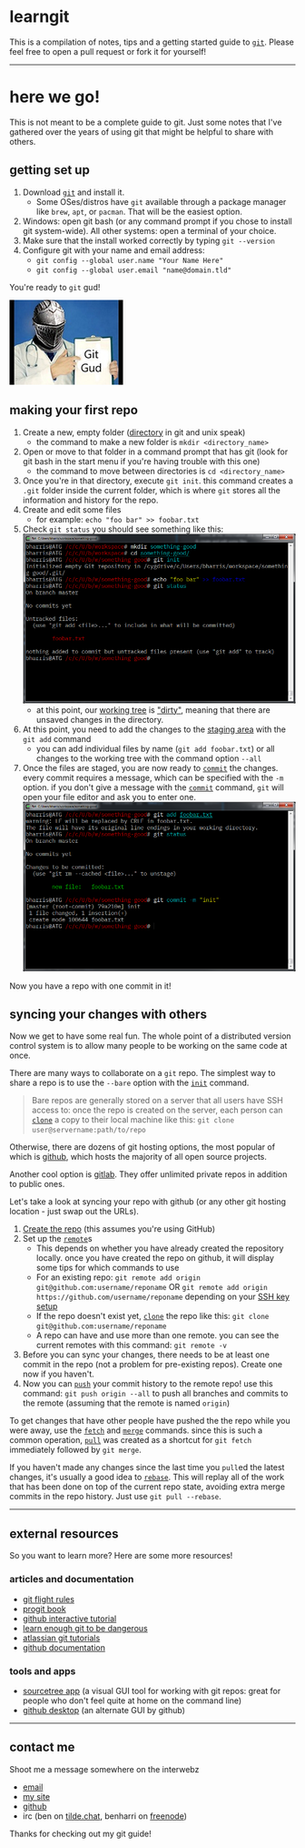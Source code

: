 # learngit

This is a compilation of notes, tips and a getting started guide to [`git`](https://git-scm.com). Please feel free to open a pull request or fork it for yourself!

---

# here we go!

This is not meant to be a complete guide to git. Just some notes that I've gathered over the years of using git that might be helpful to share with others.

## getting set up

1. Download [`git`](https://git-scm.com) and install it.
    * Some OSes/distros have `git` available through a package manager like `brew`, `apt`, or `pacman`. That will be the easiest option.
1. Windows: open git bash (or any command prompt if you chose to install git system-wide).
    All other systems: open a terminal of your choice.
1. Make sure that the install worked correctly by typing `git --version`
1. Configure git with your name and email address:
    * `git config --global user.name "Your Name Here"`
    * `git config --global user.email "name@domain.tld"`

You're ready to `git` gud!

![git gud](img/gitgud.jpeg)


## making your first repo

1. Create a new, empty folder ([directory](glossary.md#directory) in git and unix speak)
    * the command to make a new folder is `mkdir <directory_name>`
1. Open or move to that folder in a command prompt that has git (look for git bash in the start menu if you're having trouble with this one)
    * the command to move between directories is `cd <directory_name>`
1. Once you're in that directory, execute `git init`. this command creates a `.git` folder inside the current folder, which is where `git` stores all the information and history for the repo.
1. Create and edit some files
    * for example: `echo "foo bar" >> foobar.txt`
1. Check `git status` you should see something like this:
    ![status of new repo](img/new-repo-status.png)
    * at this point, our [working tree](glossary.md#working-tree) is ["dirty"](glossary.md#dirty), meaning that there are unsaved changes in the directory.
1. At this point, you need to add the changes to the [staging area](glossary.md#staging-area) with the `git add` command
    * you can add individual files by name (`git add foobar.txt`) or all changes to the working tree with the command option `--all`
1. Once the files are staged, you are now ready to [`commit`](common_commands.md#commit) the changes. every commit requires a message, which can be specified with the `-m` option. if you don't give a message with the [`commit`](common_commands.md#commit) command, `git` will open your file editor and ask you to enter one.
    ![add and commit changes](img/add-and-commit.png)

Now you have a repo with one commit in it!


## syncing your changes with others

Now we get to have some real fun. The whole point of a distributed version control system is to allow many people to be working on the same code at once.

There are many ways to collaborate on a `git` repo. The simplest way to share a repo is to use the `--bare` option with the [`init`](common_commands.md#init) command.

> Bare repos are generally stored on a server that all users have SSH access to: once the repo is created on the server, each person can [`clone`](common_commands.md#clone) a copy to their local machine like this: `git clone user@servername:path/to/repo`

Otherwise, there are dozens of git hosting options, the most popular of which is [github](https://github.com), which hosts the majority of all open source projects.

Another cool option is [gitlab](https://gitlab.com). They offer unlimited private repos in addition to public ones.

Let's take a look at syncing your repo with github (or any other git hosting location - just swap out the URLs).

1. [Create the repo](https://github.com/new) (this assumes you're using GitHub)
1. Set up the [`remote`](glossary.md#remote)s
    * This depends on whether you have already created the repository locally. once you have created the repo on github, it will display some tips for which commands to use
    * For an existing repo: `git remote add origin git@github.com:username/reponame` OR `git remote add origin https://github.com/username/reponame` depending on your [SSH key setup](ssh_setup)
    * If the repo doesn't exist yet, [`clone`](common_commands.md#clone) the repo like this: `git clone git@github.com:username/reponame`
    * A repo can have and use more than one remote. you can see the current remotes with this command: `git remote -v`
1. Before you can sync your changes, there needs to be at least one commit in the repo (not a problem for pre-existing repos). Create one now if you haven't.
1. Now you can [`push`](common_commands.md#push) your commit history to the remote repo! use this command: `git push origin --all` to push all branches and commits to the remote (assuming that the remote is named `origin`)

To get changes that have other people have pushed the the repo while you were away, use the [`fetch`](common_commands.md#fetch) and [`merge`](common_commands.md#merge) commands. since this is such a common operation, [`pull`](common_commands.md#pull) was created as a shortcut for `git fetch` immediately followed by `git merge`.

If you haven't made any changes since the last time you `pull`ed the latest changes, it's usually a good idea to [`rebase`](common_commands.md#pull). This will replay all of the work that has been done on top of the current repo state, avoiding extra merge commits in the repo history. Just use `git pull --rebase`.



---

## external resources
So you want to learn more?
Here are some more resources!

### articles and documentation
* [git flight rules](https://github.com/k88hudson/git-flight-rules)
* [progit book](https://git-scm.com/book/en/v2)
* [github interactive tutorial](https://try.github.io)
* [learn enough git to be dangerous](https://www.learnenough.com/git-tutorial)
* [atlassian git tutorials](https://www.atlassian.com/git/tutorials)
* [github documentation](https://help.github.com)

### tools and apps
* [sourcetree app](https://sourcetreeapp.com) (a visual GUI tool for working with git repos: great for people who don't feel quite at home on the command line)
* [github desktop](https://desktop.github.com) (an alternate GUI by github)


---

## contact me
Shoot me a message somewhere on the interwebz

* [email](mailto:ben@tilde.team)
* [my site](https://tilde.team/~ben/)
* [github](https://github.com/benharri)
* irc (ben on [tilde.chat](https://tilde.chat/), benharri on [freenode](https://freenode.net/))

Thanks for checking out my git guide!
